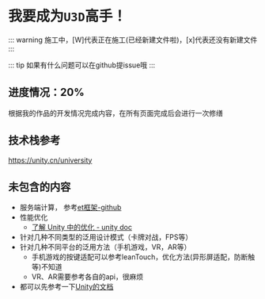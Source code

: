# 我要成为`U3D`高手！

::: warning
施工中，[W]代表正在施工(已经新建文件啦)，[x]代表还没有新建文件
:::

::: tip
如果有什么问题可以在github提issue哦
:::

## 进度情况：20%

根据我的作品的开发情况完成内容，在所有页面完成后会进行一次修缮

## 技术栈参考

https://unity.cn/university


## 未包含的内容

- 服务端计算， 参考[et框架-github](https://github.com/egametang/ET/tree/master)
- 性能优化
    - [了解 Unity 中的优化 - unity doc](https://docs.unity3d.com/cn/current/Manual/BestPracticeUnderstandingPerformanceInUnity.html)
- 针对几种不同类型的泛用设计模式（卡牌对战，FPS等）
- 针对几种不同平台的泛用方法（手机游戏，VR，AR等）
    - 手机游戏的按键适配可以参考leanTouch，优化方法(异形屏适配，防断触等)不知道
    - VR、AR需要参考各自的api，很麻烦
- 都可以先参考一下[Unity的文档](https://docs.unity3d.com)